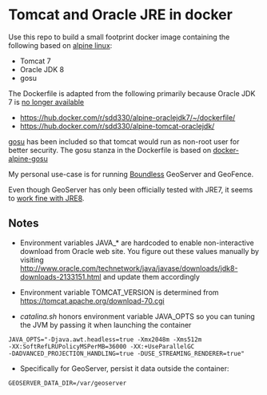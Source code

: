 # Tomcat and Oracle JRE in docker

Use this repo to build a small footprint docker image containing the following based on [alpine linux](https://hub.docker.com/_/alpine/):

- Tomcat 7
- Oracle JDK 8
- gosu

The Dockerfile is adapted from the following primarily because Oracle JDK 7 is [no longer available](http://www.oracle.com/technetwork/java/javase/overview/index.html)

- https://hub.docker.com/r/sdd330/alpine-oraclejdk7/~/dockerfile/
- https://hub.docker.com/r/sdd330/alpine-tomcat-oraclejdk/

[gosu](https://github.com/tianon/gosu) has been included so that tomcat would run as non-root user for better security. The gosu stanza in the Dockerfile is based on [docker-alpine-gosu](https://github.com/mendsley/docker-alpine-gosu)

My personal use-case is for running [Boundless](http://boundlessgeo.com/products/opengeo-suite/) GeoServer and GeoFence.

Even though GeoServer has only been officially tested with JRE7, it seems to [work fine with JRE8](http://osdir.com/ml/geoserver-development-geospatial-java/2015-01/msg00331.html).

## Notes

- Environment variables JAVA\_\* are hardcoded to enable non-interactive download from Oracle web site. You figure out these values manually by visiting http://www.oracle.com/technetwork/java/javase/downloads/jdk8-downloads-2133151.html and update them accordingly

- Environment variable TOMCAT\_VERSION is determined from https://tomcat.apache.org/download-70.cgi

- *catalina.sh* honors environment variable JAVA\_OPTS so you can tuning the JVM by passing it when launching the container

```
JAVA_OPTS="-Djava.awt.headless=true -Xmx2048m -Xms512m 
-XX:SoftRefLRUPolicyMSPerMB=36000 -XX:+UseParallelGC 
-DADVANCED_PROJECTION_HANDLING=true -DUSE_STREAMING_RENDERER=true"
```

- Specifically for GeoServer, persist it data outside the container:

```
GEOSERVER_DATA_DIR=/var/geoserver
```
